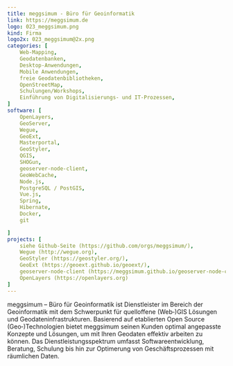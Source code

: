 ```yaml
---
title: meggsimum - Büro für Geoinformatik
link: https://meggsimum.de
logo: 023_meggsimum.png
kind: Firma
logo2x: 023_meggsimum@2x.png
categories: [
    Web-Mapping,
    Geodatenbanken,
    Desktop-Anwendungen,
    Mobile Anwendungen,
	freie Geodatenbibliotheken,
    OpenStreetMap,
    Schulungen/Workshops,
	Einführung von Digitalisierungs- und IT-Prozessen,	
]
software: [
    OpenLayers,
	GeoServer,
	Wegue,
	GeoExt,
	Masterportal,
	GeoStyler,
	QGIS,
	SHOGun,
	geoserver-node-client,
	GeoWebCache,
	Node.js,
	PostgreSQL / PostGIS,
	Vue.js,
	Spring,
	Hibernate,
	Docker,
	git

]
projects: [
    siehe Github-Seite (https://github.com/orgs/meggsimum/),
	Wegue (http://wegue.org),
	GeoStyler (https://geostyler.org/),
	GeoExt (https://geoext.github.io/geoext/),
	geoserver-node-client (https://meggsimum.github.io/geoserver-node-client/),
	OpenLayers (https://openlayers.org)
]
---
```


meggsimum – Büro für Geoinformatik ist Dienstleister im Bereich der Geoinformatik mit dem Schwerpunkt für quelloffene (Web‐)GIS Lösungen und Geodateninfrastrukturen. Basierend auf etablierten Open Source (Geo‐)Technologien bietet meggsimum seinen Kunden optimal angepasste Konzepte und Lösungen, um mit Ihren Geodaten effektiv arbeiten zu können. Das Dienstleistungsspektrum umfasst Softwareentwicklung, Beratung, Schulung bis hin zur Optimerung von Geschäftsprozessen mit räumlichen Daten.


